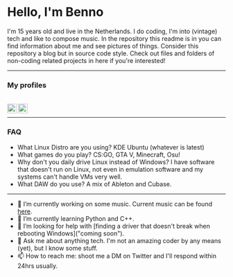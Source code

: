 # Hello, I'm Benno

I'm 15 years old and live in the Netherlands. I do coding, I'm into (vintage) tech and like to compose music.
In the repository this readme is in you can find information about me and see pictures of things. Consider this repository a blog but in source code style.
Check out files and folders of non-coding related projects in here if you're interested!
<hr>

### My profiles
<br>
<a href="https://discord.com/users/562510266743390220">
  <img align="left" width="22px" src="https://cdn.jsdelivr.net/npm/simple-icons@v3/icons/discord.svg" />
</a>
<a href="https://forum.xda-developers.com/m/bennomp.9923791/">
  <img align="left" alt="XDA Forums" width="22px" src="https://cdn.jsdelivr.net/npm/simple-icons@3.13.0/icons/xdadevelopers.svg" />
</a>
<br>
<hr>

### FAQ

- What Linux Distro are you using?                      KDE Ubuntu (whatever is latest)
- What games do you play?                               CS:GO, GTA V, Minecraft, Osu!
- Why don't you daily drive Linux instead of Windows?   I have software that doesn't run on Linux, not even in emulation software and my systems can't handle VMs very well.
- What DAW do you use?                                  A mix of Ableton and Cubase.
<hr>

- 🔭 I’m currently working on some music. Current music can be found [here](https://soundcloud.com/officialaccidentalmusic "My SoundCloud").
- 🌱 I’m currently learning Python and C++.
- 🤔 I’m looking for help with [finding a driver that doesn't break when rebooting Windows]("coming soon").
- 💬 Ask me about anything tech. I'm not an amazing coder by any means (yet), but I know some stuff.
- 📫 How to reach me: shoot me a DM on Twitter and I'll respond within 24hrs usually.

